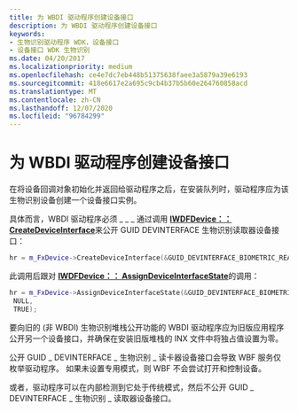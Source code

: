 ```yaml
---
title: 为 WBDI 驱动程序创建设备接口
description: 为 WBDI 驱动程序创建设备接口
keywords:
- 生物识别驱动程序 WDK，设备接口
- 设备接口 WDK 生物识别
ms.date: 04/20/2017
ms.localizationpriority: medium
ms.openlocfilehash: ce4e7dc7eb448b51375638faee3a5879a39e6193
ms.sourcegitcommit: 418e6617e2a695c9cb4b37b5b60e264760858acd
ms.translationtype: MT
ms.contentlocale: zh-CN
ms.lasthandoff: 12/07/2020
ms.locfileid: "96784299"
---
```

# <a name="creating-a-device-interface-for-a-wbdi-driver"></a>为 WBDI 驱动程序创建设备接口


在将设备回调对象初始化并返回给驱动程序之后，在安装队列时，驱动程序应为该生物识别设备创建一个设备接口实例。

具体而言，WBDI 驱动程序必须 \_ \_ \_ 通过调用 [**IWDFDevice：： CreateDeviceInterface**](/windows-hardware/drivers/ddi/wudfddi/nf-wudfddi-iwdfdevice-createdeviceinterface)来公开 GUID DEVINTERFACE 生物识别读取器设备接口：

```cpp
hr = m_FxDevice->CreateDeviceInterface(&GUID_DEVINTERFACE_BIOMETRIC_READER, NULL);
```

此调用后跟对 [**IWDFDevice：： AssignDeviceInterfaceState**](/windows-hardware/drivers/ddi/wudfddi/nf-wudfddi-iwdfdevice-assigndeviceinterfacestate)的调用：

```cpp
hr = m_FxDevice->AssignDeviceInterfaceState(&GUID_DEVINTERFACE_BIOMETRIC_READER,
 NULL,
 TRUE);
```

要向旧的 (非 WBDI) 生物识别堆栈公开功能的 WBDI 驱动程序应为旧版应用程序公开另一个设备接口，并确保在安装旧版堆栈的 INX 文件中将独占值设置为零。

公开 GUID \_ DEVINTERFACE \_ 生物识别 \_ 读卡器设备接口会导致 WBF 服务仅枚举驱动程序。 如果未设置专用模式，则 WBF 不会尝试打开和控制设备。

或者，驱动程序可以在内部检测到它处于传统模式，然后不公开 GUID \_ DEVINTERFACE \_ 生物识别 \_ 读取器设备接口。

 

